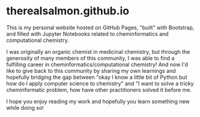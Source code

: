 # therealsalmon.github.io

This is my personal website hosted on GitHub Pages, "built" with Bootstrap, and filled with Jupyter Notebooks 
related to cheminformatics and computational chemistry. 

I was originally an organic chemist in medicinal chemistry, but through the generosity of many members of this community, 
I was able to find a fulfilling career in cheminformatics/computational chemistry! And now I'd like to give back to this 
community by sharing my own learnings and hopefully bridging the gap between "okay I know a little bit of Python but how do 
I apply computer science to chemistry" and "I want to solve a tricky cheminformatic problem, how have other practitioners
solved it before me.

I hope you enjoy reading my work and hopefully you learn something new while doing so!
